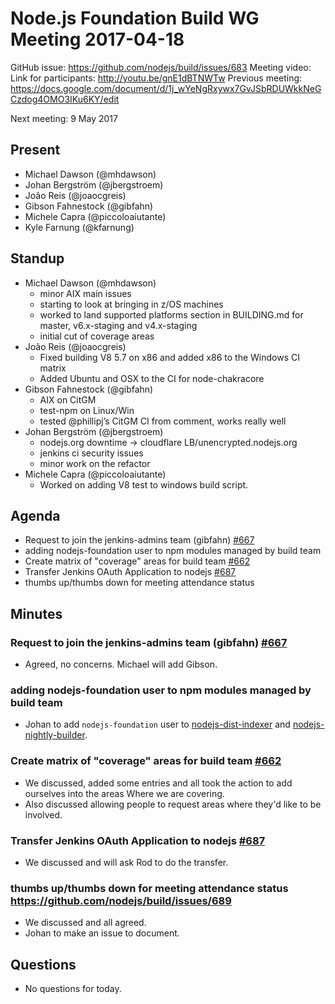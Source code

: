 # Node.js Foundation Build WG Meeting 2017-04-18

GitHub issue: https://github.com/nodejs/build/issues/683
Meeting video: Link for participants: http://youtu.be/gnE1dBTNWTw
Previous meeting: https://docs.google.com/document/d/1j_wYeNgRxywx7GvJSbRDUWkkNeGCzdog4OMO3IKu6KY/edit

Next meeting: 9 May 2017

## Present
* Michael Dawson (@mhdawson)
* Johan Bergström (@jbergstroem)
* João Reis (@joaocgreis)
* Gibson Fahnestock (@gibfahn)
* Michele Capra (@piccoloaiutante)
* Kyle Farnung (@kfarnung)

## Standup

* Michael Dawson (@mhdawson)
  * minor AIX main issues
  * starting to look at bringing in z/OS machines
  * worked to land supported platforms section in BUILDING.md for master,
    v6.x-staging and v4.x-staging
  * initial cut of coverage areas
* João Reis (@joaocgreis)
  * Fixed building V8 5.7 on x86 and added x86 to the Windows CI matrix
  * Added Ubuntu and OSX to the CI for node-chakracore
* Gibson Fahnestock (@gibfahn)
  * AIX on CitGM
  * test-npm on Linux/Win
  * tested @phillipj’s CitGM CI from comment, works really well
* Johan Bergström (@jbergstroem)
  * nodejs.org downtime -> cloudflare LB/unencrypted.nodejs.org
  * jenkins ci security issues
  * minor work on the refactor
* Michele Capra (@piccoloaiutante)
   * Worked on adding V8 test to windows build script.

## Agenda

* Request to join the jenkins-admins team (gibfahn) [#667](https://github.com/nodejs/build/issues/667)
* adding nodejs-foundation user to npm modules managed by build team
* Create matrix of "coverage" areas for build team [#662](https://github.com/nodejs/build/issues/662)
* Transfer Jenkins OAuth Application to nodejs [#687](https://github.com/nodejs/build/issues/687)
* thumbs up/thumbs down for meeting attendance status

## Minutes

### Request to join the jenkins-admins team (gibfahn) [#667](https://github.com/nodejs/build/issues/667)
* Agreed, no concerns. Michael will add Gibson.

### adding nodejs-foundation user to npm modules managed by build team

* Johan to add `nodejs-foundation` user to
  [nodejs-dist-indexer](https://www.npmjs.com/package/nodejs-dist-indexer) and
  [nodejs-nightly-builder](https://www.npmjs.com/package/nodejs-nightly-builder).

### Create matrix of "coverage" areas for build team [#662](https://github.com/nodejs/build/issues/662)

* We discussed, added some entries and all took the action to add ourselves
  into the areas Where we are covering.
* Also discussed allowing people to request areas where they'd like to be
  involved.

### Transfer Jenkins OAuth Application to nodejs [#687](https://github.com/nodejs/build/issues/687)

* We discussed and will ask Rod to do the transfer.

### thumbs up/thumbs down for meeting attendance status https://github.com/nodejs/build/issues/689

* We discussed and all agreed.
* Johan to make an issue to document.

## Questions

* No questions for today.

